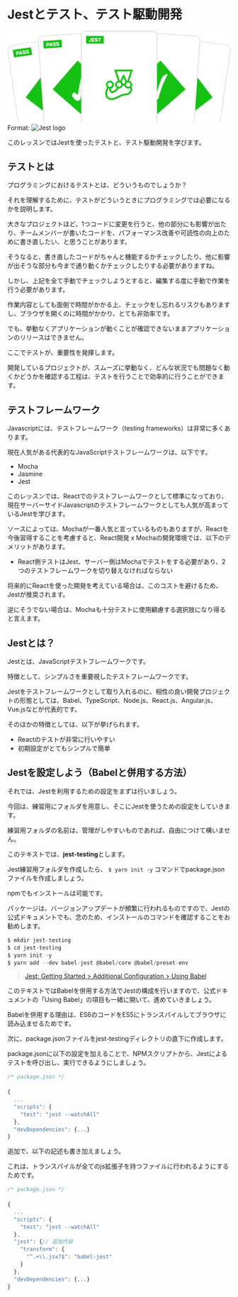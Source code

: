 # Jestとテスト、テスト駆動開発

![Jest Logo](/images/jest-readme-headline.png)
Format: ![Jest logo](https://github.com/facebook/jest)

このレッスンではJestを使ったテストと、テスト駆動開発を学びます。

## テストとは

プログラミングにおけるテストとは、どういうものでしょうか？

それを理解するために、テストがどういうときにプログラミングでは必要になるかを説明します。

大きなプロジェクトほど、1つコードに変更を行うと、他の部分にも影響が出たり、チームメンバーが書いたコードを、パフォーマンス改善や可読性の向上のために書き直したい、と思うことがあります。

そうなると、書き直したコードがちゃんと機能するかチェックしたり、他に影響が出そうな部分も今まで通り動くかチェックしたりする必要がありますね。

しかし、上記を全て手動でチェックしようとすると、編集する度に手動で作業を行う必要があります。

作業内容としても面倒で時間がかかる上、チェックをし忘れるリスクもありますし、ブラウザを開くのに時間がかかり、とても非効率です。

でも、挙動なくアプリケーションが動くことが確認できないままアプリケーションのリリースはできません。

ここでテストが、重要性を発揮します。

開発しているプロジェクトが、スムーズに挙動なく、どんな状況でも問題なく動くかどうかを確認する工程は、テストを行うことで効率的に行うことができます。

## テストフレームワーク

Javascriptには、テストフレームワーク（testing frameworks）は非常に多くあります。

現在人気がある代表的なJavaScriptテストフレームワークは、以下です。

* Mocha
* Jasmine
* Jest

このレッスンでは、Reactでのテストフレームワークとして標準になっており、現在サーバーサイドJavascriptのテストフレームワークとしても人気が高まっているJestを学びます。

ソースによっては、Mochaが一番人気と言っているものもありますが、Reactを今後習得することを考慮すると、React開発 x Mochaの開発環境では、以下のデメリットがあります。

* React側テストはJest、サーバー側はMochaでテストをする必要があり、2つのテストフレームワークを切り替えなければならない

将来的にReactを使った開発を考えている場合は、このコストを避けるため、Jestが推奨されます。

逆にそうでない場合は、Mochaも十分テストに使用顧慮する選択肢になり得ると言えます。

## Jestとは？

Jestとは、JavaScriptテストフレームワークです。

特徴として、シンプルさを重要視したテストフレームワークです。

Jestをテストフレームワークとして取り入れるのに、相性の良い開発プロジェクトの形態としては、Babel、TypeScript、Node.js、React.js、Angular.js、Vue.jsなどが代表的です。

そのほかの特徴としては、以下が挙げられます。

* Reactのテストが非常に行いやすい
* 初期設定がとてもシンプルで簡単

## Jestを設定しよう（Babelと併用する方法）

それでは、Jestを利用するための設定をまずは行いましょう。

今回は、練習用にフォルダを用意し、そこにJestを使うための設定をしていきます。

練習用フォルダの名前は、管理がしやすいものであれば、自由につけて構いません。

このテキストでは、**jest-testing**とします。

Jest練習用フォルダを作成したら、 `$ yarn init -y` コマンドでpackage.jsonファイルを作成しましょう。

npmでもインストールは可能です。

パッケージは、バージョンアップデートが頻繁に行われるものですので、Jestの公式ドキュメントでも、念のため、インストールのコマンドを確認することをお勧めします。

```javascript
$ mkdir jest-testing
$ cd jest-testing
$ yarn init -y
$ yarn add --dev babel-jest @babel/core @babel/preset-env
```

> [Jest: Getting Started > Additional Configuration > Using Babel](https://jestjs.io/docs/en/getting-started.html#using-babel)

このテキストではBabelを併用する方法でJestの構成を行いますので、公式ドキュメントの「Using Babel」の項目も一緒に開いて、進めていきましょう。

Babelを併用する理由は、ES6のコードをES5にトランスパイルしてブラウザに読み込ませるためです。

次に、package.jsonファイルをjest-testingディレクトリの直下に作成します。

package.jsonに以下の設定を加えることで、NPMスクリプトから、Jestによるテストを呼び出し、実行できるようにしましょう。

```javascript
/* package.json */

{
  ...
  "scripts": {
    "test": "jest --watchAll"
  },
  "devDependencies": {...}
}
```

追加で、以下の記述も書き加えましょう。

これは、トランスパイルが全てのjs拡張子を持つファイルに行われるようにするためです。

```javascript
/* package.json */

{
  ...
  "scripts": {
    "test": "jest --watchAll"
  },
  "jest": {// 追加内容
    "transform": {
      "^.+\\.jsx?$": "babel-jest"
    }
  },
  "devDependencies": {...}
}
```